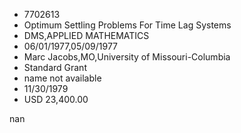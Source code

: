 
* 7702613
* Optimum Settling Problems For Time Lag Systems
* DMS,APPLIED MATHEMATICS
* 06/01/1977,05/09/1977
* Marc Jacobs,MO,University of Missouri-Columbia
* Standard Grant
*   name not available
* 11/30/1979
* USD 23,400.00

nan
